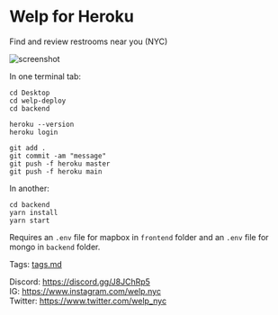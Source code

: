 # Welp for Heroku

Find and review restrooms near you (NYC)

![screenshot](https://raw.githubusercontent.com/sonnynomnom/welp/main/screenshot.png)

In one terminal tab:

```
cd Desktop
cd welp-deploy
cd backend

heroku --version
heroku login

git add .
git commit -am "message"
git push -f heroku master
git push -f heroku main
```

In another:

```
cd backend
yarn install
yarn start
```

Requires an `.env` file for mapbox in `frontend` folder and an `.env` file for mongo in `backend` folder.

Tags: [tags.md](https://github.com/sonnynomnom/welp/blob/main/docs/tags.md)

Discord: https://discord.gg/J8JChRp5  
IG: https://www.instagram.com/welp.nyc  
Twitter: https://www.twitter.com/welp_nyc  
